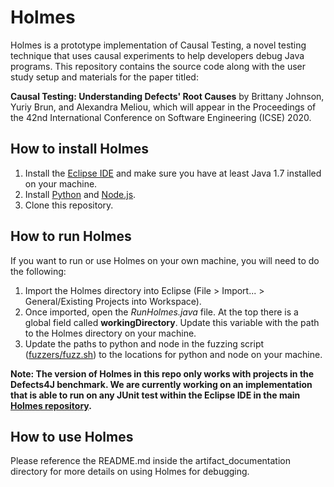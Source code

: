 # Holmes
Holmes is a prototype implementation of Causal Testing, a novel testing technique that uses causal experiments to help developers debug Java programs. This repository contains the source code along with the user study setup and materials for the paper titled:

**Causal Testing: Understanding Defects' Root Causes** by Brittany Johnson, Yuriy Brun, and Alexandra Meliou, which will appear in the Proceedings of the 42nd International Conference on Software Engineering (ICSE) 2020.

## How to install Holmes

1. Install the [Eclipse IDE](https://www.eclipse.org/eclipseide/) and make sure you have at least Java 1.7 installed on your machine.
2. Install [Python](https://www.python.org/) and [Node.js](https://nodejs.org/en/).
3. Clone this repository.

## How to run Holmes

If you want to run or use Holmes on your own machine, you will need to do the following:

1. Import the Holmes directory into Eclipse (File > Import... > General/Existing Projects into Workspace).
2. Once imported, open the *RunHolmes.java* file. At the top there is a global field called **workingDirectory**. Update this variable with the path to the Holmes directory on your machine.
3. Update the paths to python and node in the fuzzing script ([fuzzers/fuzz.sh]()) to the locations for python and node on your machine.

**Note: The version of Holmes in this repo only works with projects in the Defects4J benchmark. We are currently working on an implementation that is able to run on any JUnit test within the Eclipse IDE in the main [Holmes repository](https://github.com/brittjay0104/FuzzyDriverPlugin).**

## How to use Holmes

Please reference the README.md inside the artifact_documentation directory for more details on using Holmes for debugging.
